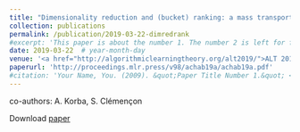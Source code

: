 ```yaml
---
title: "Dimensionality reduction and (bucket) ranking: a mass transportation approach"
collection: publications
permalink: /publication/2019-03-22-dimredrank
#excerpt: 'This paper is about the number 1. The number 2 is left for future work.'
date: 2019-03-22  # year-month-day
venue: '<a href="http://algorithmiclearningtheory.org/alt2019/">ALT 2019</a>, Chicago, USA'
paperurl: 'http://proceedings.mlr.press/v98/achab19a/achab19a.pdf'
#citation: 'Your Name, You. (2009). &quot;Paper Title Number 1.&quot; <i>Journal 1</i>. 1(1).'
---
```

co-authors: A. Korba, S. Clémençon

Download [paper](http://proceedings.mlr.press/v98/achab19a/achab19a.pdf)
